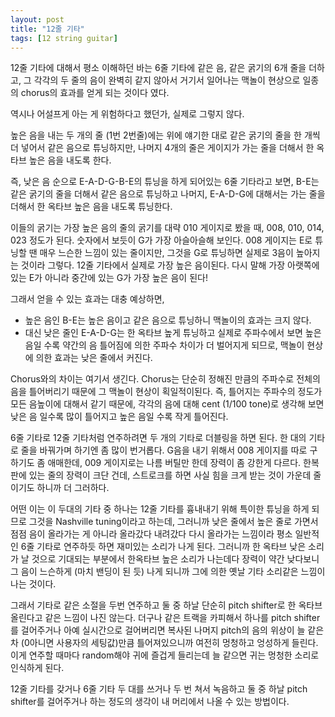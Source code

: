 ```yaml
---
layout: post
title: "12줄 기타"
tags: [12 string guitar]
---
```


12줄 기타에 대해서 평소 이해하던 바는 6줄 기타에 같은 음, 같은 굵기의 6개 줄을 더하고, 그 각각의 두 줄의 음이 완벽히 같지 않아서 거기서 일어나는 맥놀이 현상으로 일종의 chorus의 효과를 얻게 되는 것이다 였다.

역시나 어설프게 아는 게 위험하다고 했던가, 실제로 그렇지 않다.

높은 음을 내는 두 개의 줄 (1번 2번줄)에는 위에 얘기한 대로 같은 굵기의 줄을 한 개씩 더 넣어서 같은 음으로 튜닝하지만, 나머지 4개의 줄은 게이지가 가는 줄을 더해서 한 옥타브 높은 음을 내도록 한다.

즉, 낮은 음 순으로 E-A-D-G-B-E의 튜닝을 하게 되어있는 6줄 기타라고 보면, B-E는 같은 굵기의 줄을 더해서 같은 음으로 튜닝하고 나머지, E-A-D-G에 대해서는 가는 줄을 더해서 한 옥타브 높은 음을 내도록 튜닝한다.

이들의 굵기는 가장 높은 음의 줄의 굵기를 대략 010 게이지로 봤을 때, 008, 010, 014, 023 정도가 된다. 숫자에서 보듯이 G가 가장 아슬아슬해 보인다. 008 게이지는 E로 튜닝할 땐 매우 느슨한 느낌이 있는 줄이지만, 그것을 G로 튜닝하면 실제로 3음이 높아지는 것이라 그렇다. 12줄 기타에서 실제로 가장 높은 음이된다.  다시 말해 가장 아랫쪽에 있는 E가 아니라 중간에 있는 G가 가장 높은 음이 된다!

그래서 얻을 수 있는 효과는 대충 예상하면,
- 높은 음인 B-E는 높은 음이고 같은 음으로 튜닝하니 맥놀이의 효과는 크지 않다.
- 대신 낮은 줄인 E-A-D-G는 한 옥타브 높게 튜닝하고 실제로 주파수에서 보면 높은 음일 수록 약간의 음 틀어짐에 의한 주파수 차이가 더 벌어지게 되므로, 맥놀이 현상에 의한 효과는 낮은 줄에서 커진다.

Chorus와의 차이는 여기서 생긴다. Chorus는 단순히 정해진 만큼의 주파수로 전체의 음을 틀어버리기 때문에 그 맥놀이 현상이 획일적이된다. 즉, 틀어지는 주파수의 정도가 모든 음높이에 대해서 같기 때문에, 각각의 음에 대해 cent (1/100 tone)로 생각해 보면 낮은 음 일수록 많이 틀어지고 높은 음일 수록 작게 틀어진다.

6줄 기타로 12줄 기타처럼 연주하려면 두 개의 기타로 더블링을 하면 된다. 한 대의 기타로 줄을 바꿔가며 하기엔 좀 많이 번거롭다. G음을 내기 위해서 008 게이지를 따로 구하기도 좀 애매한데, 009 게이지로는 나름 버틸만 한데 장력이 좀 강한게 다르다. 한복판에 있는 줄의 장력이 크단 건데, 스트로크를 하면 사실 힘을 크게 받는 것이 가운데 줄이기도 하니까 더 그러하다.

어떤 이는 이 두대의 기타 중 하나는 12줄 기타를 흉내내기 위해 특이한 튜닝을 하게 되므로 그것을 Nashville tuning이라고 하는데, 그러니까 낮은 줄에서 높은 줄로 가면서 점점 음이 올라가는 게 아니라 올라갔다 내려갔다 다시 올라가는 느낌이라 평소 일반적인 6줄 기타로 연주하듯 하면 재미있는 소리가 나게 된다. 그러니까 한 옥타브 낮은 소리가 날 것으로 기대되는 부분에서 한옥타브 높은 소리가 나는데다 장력이 약간 낮다보니 그 음이 느슨하게 (마치 밴딩이 된 듯) 나게 되니까 그에 의한 옛날 기타 소리같은 느낌이 나는 것이다.

그래서 기타로 같은 소절을 두번 연주하고 둘 중 하날 단순히 pitch shifter로 한 옥타브 올린다고 같은 느낌이 나진 않는다. 더구나 같은 트랙을 카피해서 하나를 pitch shifter를 걸어주거나 아예 실시간으로 걸어버리면 복사된 나머지 pitch의 음의 위상이 늘 같은 차 (0아니면 사용자의 세팅값)만큼 틀어져있으니까 여전히 멍청하고 엉성하게 들린다. 이게 연주할 때마다 random해야 귀에 즐겁게 들리는데 늘 같으면 귀는 멍청한 소리로 인식하게 된다.

12줄 기타를 갖거나 6줄 기타 두 대를 쓰거나 두 번 쳐서 녹음하고 둘 중 하날 pitch shifter를 걸어주거나 하는 정도의 생각이 내 머리에서 나올 수 있는 방법이다.